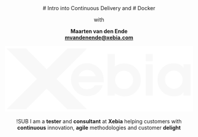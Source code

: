 <!-- .slide: data-background="#64217E" -->
<center>
# Intro into Continuous Delivery and <!-- .element: class="intro-header" -->
# Docker <!-- .element: class="intro-header" -->

with <!-- .element: style="color:white" -->

**Maarten van den Ende** <!-- .element: style="color:white" --> <br />
**mvandenende@xebia.com** <!-- .element: style="color:white" --> 

![Docker logo](img/xebia.svg) <!-- .element: class="noborder" style="width: 70%; height: auto;"-->


!SUB
I am a **tester** and **consultant** at **Xebia** helping customers
with **continuous** innovation, **agile** methodologies and customer **delight**
